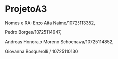 # ProjetoA3

Nomes e RA:
Enzo Aita Naime/10725113352,

Pedro Borges/10725114947,

Andreas Honorato Moreno Schoenawa/10725114852,

Giovanna Bosquerolli / 10725110130
